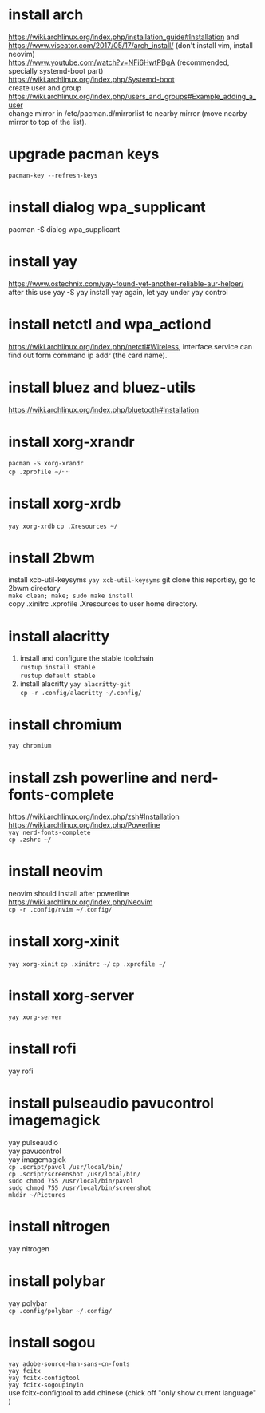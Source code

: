 # install arch 
https://wiki.archlinux.org/index.php/installation_guide#Installation and https://www.viseator.com/2017/05/17/arch_install/ (don't install vim, install neovim)      
https://www.youtube.com/watch?v=NFi6HwtPBgA (recommended, specially systemd-boot part)     
https://wiki.archlinux.org/index.php/Systemd-boot      
create user and group https://wiki.archlinux.org/index.php/users_and_groups#Example_adding_a_user      
change mirror in /etc/pacman.d/mirrorlist to nearby mirror (move nearby mirror to top of the list).


# upgrade pacman keys
```pacman-key --refresh-keys``` 

# install dialog wpa_supplicant
pacman -S dialog wpa_supplicant

# install yay
https://www.ostechnix.com/yay-found-yet-another-reliable-aur-helper/    
after this use yay -S yay install yay again, let yay under yay control

# install netctl and wpa_actiond
https://wiki.archlinux.org/index.php/netctl#Wireless, interface.service can find out form command ip addr (the card name).

# install bluez and bluez-utils
https://wiki.archlinux.org/index.php/bluetooth#Installation

# install xorg-xrandr
```pacman -S xorg-xrandr```    
```cp .zprofile ~/```····  

# install xorg-xrdb
```yay xorg-xrdb```
```cp .Xresources ~/``` 

# install 2bwm
install xcb-util-keysyms
```yay xcb-util-keysyms```
git clone this reportisy, go to 2bwm directory    
```make clean; make; sudo make install```        
copy .xinitrc .xprofile .Xresources to user home directory.     

# install alacritty
 1. install and configure the stable toolchain    
```rustup install stable```      
```rustup default stable```     
2. install alacritty
```yay alacritty-git```         
```cp -r .config/alacritty ~/.config/```   

# install chromium
```yay chromium```

# install zsh powerline and nerd-fonts-complete
https://wiki.archlinux.org/index.php/zsh#Installation    
https://wiki.archlinux.org/index.php/Powerline    
```yay nerd-fonts-complete```    
```cp .zshrc ~/``` 

# install neovim
neovim should install after powerline    
https://wiki.archlinux.org/index.php/Neovim    
```cp -r .config/nvim ~/.config/```     

# install xorg-xinit
```yay xorg-xinit```
```cp .xinitrc ~/``` 
```cp .xprofile ~/```

# install xorg-server 
```yay xorg-server```  

# install rofi
yay rofi

# install pulseaudio pavucontrol imagemagick
yay pulseaudio    
yay pavucontrol    
yay imagemagick   
```cp .script/pavol /usr/local/bin/```    
```cp .script/screenshot /usr/local/bin/```    
```sudo chmod 755 /usr/local/bin/pavol```    
```sudo chmod 755 /usr/local/bin/screenshot```    
```mkdir ~/Pictures```

# install nitrogen
yay nitrogen

# install polybar
yay polybar     
```cp .config/polybar ~/.config/``` 

# install sogou
```yay adobe-source-han-sans-cn-fonts```    
```yay fcitx```    
```yay fcitx-configtool```    
```yay fcitx-sogoupinyin```     
use fcitx-configtool to add chinese (chick off "only show current language" )



